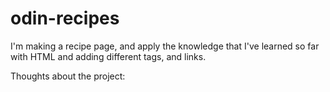 # odin-recipes
I'm making a recipe page, and apply the knowledge that I've learned so far with HTML and adding different tags, and links.

Thoughts about the project:

